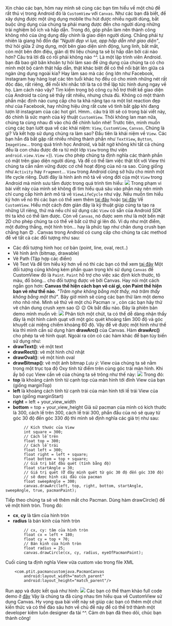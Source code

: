 Xin chào các bạn, hôm nay mình sẽ cùng các bạn tìm hiểu về một chủ đề rất thú vị trong Android đó là `CustomView` với `Canvas`. 
Như các bạn đã biết, để xây dựng được một ứng dụng mobile thu hút được nhiều người dùng, bắt buộc ứng dụng của chúng ta phải mang được đến cho người dùng những trải nghiệm bổ ích và hấp dẫn. Trong đó, góp phần làm nên thành công không nhỏ của ứng dụng đấy chính là giao diện người dùng. Chẳng phải tự nhiên là giang hồ đồn đại *"Người đẹp vì lụa, app hấp dẫn nhờ giao diện"*, thử hỏi giữa 2 ứng dụng, một bên giao diện sinh động, lung linh, bắt mắt, còn một bên đơn điệu, giản dị thì liệu chúng ta sẽ bị hấp dẫn bởi cái nào hơn? Câu trả lời đã có rồi phải không nào ^^. Là một lập trình viên Android. bạn đã bao giờ băn khoăn tự hỏi làm sao để ứng dụng của chúng ta có cho mình một bộ cánh thật hấp dẫn, thật khác biệt để có thể nổi bật lên giữa cả ngàn ứng dụng ngoài kia? Hay làm sao mà các ông lớn như Facebook, Instagram hay hàng loạt các tên tuổi khác họ đều có cho mình những nét rất độc đáo, rất riêng, để mỗi khi nhắc tới là ta có thể lập tức hình dung ngay về họ. Làm cách nào vậy? Tìm kiếm trong bộ công cụ hỗ trợ thiết kế giao diện của Android ta cũng sẽ thấy rất nhiều, nhưng chưa đủ. Không có một thành phần mặc định nào cung cấp cho ta khả năng tạo ra một list reaction đẹp như của Facebook, hay những hiệu ứng rất cute vô tình bắt gặp khi đang lượn lờ instagram của các hot girl. Hmm.. câu trả lời sẽ có trong bài viết này, đó chính là sức mạnh của kỹ thuật `CustomView`.
Thôi không lan man nữa, chúng ta cùng nhau đi vào chủ để chính luôn nhé!
    Trước tiên, mình muốn cùng các bạn lướt qua về các khái niệm: `View`, `CustomView`, `Canvas`. Chúng là gì? Và kết hợp sử dụng chúng ra làm sao?
    Đầu tiên là khái niệm về `View`. Các bạn hẳn đã bắt gặp rất nhiều những thành phần như `TextView`, `Button`, `ImageView`... trong quá trình học Android, và bất ngờ không khi tất cả chúng đều là con cháu được đẻ ra từ một lớp `View` trong thư viện `android.view.View` =)). `View` cho phép chúng ta định nghĩa các thành phần có mặt trên giao diện người dùng. Và để có thể làm việc thật tốt với View thì chúng ta cần nắm vững được cơ chế hoạt động của nó ra sao. Cũng giống như `Activity` hay `Fragment`... `View` trong Android cũng sở hữu cho mình một life cycle riêng. Dưới đây là hình ảnh mô tả về vòng đời của một `View` trong Android mà mình sưu tầm được trong quá trình tìm hiểu: 
![](https://images.viblo.asia/ab1fbd82-1395-47f8-b58e-17db5b71370d.png)
Trong phạm vi bài viết này của mình sẽ không đi tìm hiểu quá sâu vào phần này nên mình chỉ cung cấp hình ảnh mô tả về `ViewLifeCycle` như vậy. Nếu muốn tìm hiểu kỹ hơn về nó thì các bạn có thể xem thêm [tại đây](https://viblo.asia/p/vong-doi-cua-mot-view-trong-android-07LKXjQ4lV4) hoặc [tại đây](https://developer.android.com/reference/android/view/View)
    Về `CustomView`. Hiểu một cách đơn giản đây là kỹ thuật giúp cúng ta tạo ra những UI riêng, thứ mà nếu chỉ sử dụng các `View` có sẵn của Android SDK thì ta khó có thể làm được. 
    Còn về `Canvas`, nó được xem như là một bền mặt 2D cho phép chúng ta có thể vẽ bất cứ thứ gì lên đó. Ví dụ như một điểm, một đường thẳng, một hình tròn... hay là phức tạp như chân dung crush bạn chẳng hạn :heart_eyes: . 
Canvas trong Android có cung cấp cho chúng ta các method để vẽ tất cả các đối tượng như sau:
- Các đối tượng hình học cơ bản (point, line, oval, rect..)
- Vẽ hình ảnh (bitmap, drawable)
- Vẽ Path (Tập hợp các điểm)
- Vẽ Text
Và để tìm hiểu kỹ hơn về nó thì các bạn có thể xem [tại đây](https://developer.android.com/reference/android/graphics/Canvas)
Một đối tượng cũng không kém phần quan trọng khi sử dụng `Canvas` để CustomView đó là `Paint`. `Paint` hỗ trợ cho việc xác định kích thước, tô màu, đổ bóng... cho đối tượng được vẽ bởi Canvas. Hay nói một cách ngắn gọn hơn: **Canvas thể hiện cách bạn vẽ cái gì, còn Paint thể hiện bạn vẽ như thế nào**.
*"Trăm nghe không bằng một thấy, mà trăm thấy không bằng một thử"*. Bây giờ mình sẽ cùng các bạn thử làm một demo nho nhỏ nhé. Mình sẽ thử vẽ một chú Pacman :v , còn các bạn hãy thử vẽ chân dung crush xem sao :wink: :wink:
Ok bắt đầu nào.
Đây là phiên bản demo mình muốn vẽ:
![](https://images.viblo.asia/f18b6431-626e-4206-ac45-9c84ee19d3c0.jpg)
Phân tích một chút, ta có thể dễ dàng nhận thấy đây là một hình cánh quạt với một góc quét khoảng tầm 300 độ và góc khuyết cái miệng chiếm khoảng 60 độ.
Vậy để vẽ được một hình như thế kia thì mình cần sử dụng hàm **drawArc()** của Canvas. Hàm **drawArc()** cho phép ta vẽ hình quạt. Ngoài ra còn có các hàm khác để bạn tùy biến sử dụng như:
- **drawText()**: vẽ một text
- **drawRect()**: vẽ một hình chữ nhật
- **drawOval()**: vẽ một hình oval
- **drawBitmap()**: vẽ một ảnh bitmap
*Lưu ý:* View của chúng ta sẽ nằm trong một trục tọa độ Oxy tính từ điểm trên cùng góc trái màn hình. Khi ấy bố cục View cần vẽ của chúng ta sẽ trông như thế này:
![](https://images.viblo.asia/d177541e-aeea-404f-b79e-d69836fdec61.png)
Trong đó:
- **top** là khoảng cánh tính từ cạnh top của màn hình tới đỉnh View của bạn (giống marginTop)
- **left** là khoảng cách tính từ cạnh trái của màn hình tới lề trái View của bạn (giống marginStart)
- **right** = left + your_view_width
- **bottom** = top + your_view_height
Giả sử pacman của mình có kích thước là 300, cách lề trên 300, cách lề trái 300, phần đầu của nó sẽ quay từ góc 30 độ đến góc 330 độ thì mình sẽ định nghĩa các giá trị như sau:
```
        // Kích thước của View
        int square = 300;
        // Cách lề trên
        float top = 300;
        // Cách lề trái
        float left = 300;
        float right = left + square;
        float bottom = top + square;
        // Giá trị bắt đầu quét (tính bằng độ)
        float startAngle = 30;
        // Giá trị quét (Ở đây mình quét từ góc 30 độ đến góc 330 độ)
        // sẽ được hình cái đầu của pacman
        float sweepAngle = 300;
        canvas.drawArc(left, top, right, bottom, startAngle, sweepAngle, true, pacmanPaint);
```
Tiếp theo chúng ta sẽ vẽ thêm mắt cho Pacman. Dùng hàm drawCircle() để vẽ một hình tròn. Trong đó:
- **cx**, **cy** là tâm của hình tròn
- **radius** là bán kinh của hình tròn
```
        // cx, cy: tâm của hình tròn
        float cx = left + 180;
        float cy = top + 70;
        // Bán kinh của hình tròn
        float radius = 25;
        canvas.drawCircle(cx, cy, radius, eyeOfPacmanPaint);
```
Cuối cùng ta định nghĩa View vừa custom vào trong file XML
```
    <com.ptit.pacmancustomjava.PacmanCanvas
        android:layout_width="match_parent"
        android:layout_height="match_parent"/>
```
Run app và được kết quả như hình:
![](https://images.viblo.asia/1b67669e-dd4f-4586-83c9-942f3586af89.jpg)
Các bạn có thể tham khảo full code demo ở [đây](https://github.com/Anony1412/pacman_canvas_demo)
Vậy là chúng ta đã cùng nhau tìm hiểu qua về CustomView sử dụng Canvas. Hy vọng qua bài viết này sẽ giúp các bạn có thêm một chút kiến thức và có thể đào sâu hơn về chủ đề này để có thể trở thành một developer kiêm luôn designer đa tài ^^.
Cảm ơn bạn đã theo dõi, chúc bạn thành công!
